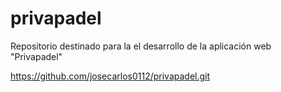 # privapadel
Repositorio destinado para la el desarrollo de la aplicación web "Privapadel"

https://github.com/josecarlos0112/privapadel.git
